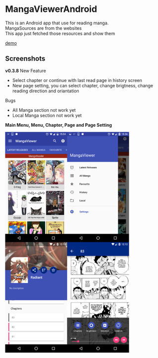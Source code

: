 # MangaViewerAndroid

This is an Android app that use for reading manga.  
MangaSources are from the websites  
This app just fetched those resources and show them

[demo](https://appetize.io/embed/732fja1zm6dymznx6batthhxpr?device=nexus5&scale=75&orientation=portrait&osVersion=6.0)

## Screenshots

**v0.3.8**
New Feature
* Select chapter or continue with last read page in history screen
* New page setting, you can select chapter, change brigtness, change reading direction and oriantation 

Bugs
* All Manga section not work yet
* Local Manga section not work yet

**Main Menu, Menu, Chapter, Page and Page Setting**  
  
<div>
<img src="/Screenshot/menu1.png" width="200" style="float: left;">
<img src="/Screenshot/menu2.png" width="200" style="float: left;">
<img src="/Screenshot/v0.3.8/chapter.png" width="200" style="float: left;">
<img src="/Screenshot/v0.3.8/page.png" width="200" style="float: left;margin-right: 10px">
</div>
  
